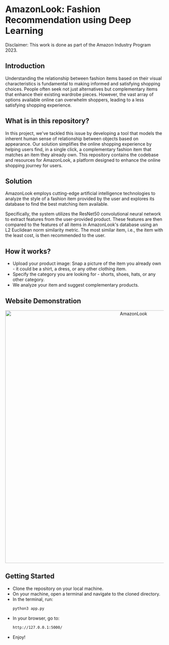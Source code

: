 # AmazonLook: Fashion Recommendation using Deep Learning

Disclaimer: This work is done as part of the Amazon Industry Program 2023.

## Introduction

Understanding the relationship between fashion items based on their visual characteristics is fundamental to making informed and satisfying shopping choices. People often seek not just alternatives but complementary items that enhance their existing wardrobe pieces. However, the vast array of options available online can overwhelm shoppers, leading to a less satisfying shopping experience.

## What is in this repository?

In this project, we've tackled this issue by developing a tool that models the inherent human sense of relationship between objects based on appearance. Our solution simplifies the online shopping experience by helping users find, in a single click, a complementary fashion item that matches an item they already own. This repository contains the codebase and resources for AmazonLook, a platform designed to enhance the online shopping journey for users.

## Solution
AmazonLook employs cutting-edge artificial intelligence technologies to analyze the style of a fashion item provided by the user and explores its database to find the best matching item available.

Specifically, the system utilizes the ResNet50 convolutional neural network to extract features from the user-provided product. These features are then compared to the features of all items in AmazonLook's database using an L2 Euclidean norm similarity metric. The most similar item, i.e., the item with the least cost, is then recommended to the user.

## How it works?

- Upload your product image: Snap a picture
of the item you already own - it could be a shirt, a dress, or any other clothing item.
- Specify the category you are looking for - shorts, shoes, hats, or any other category.
- We analyze your item and suggest complementary products.

## Website Demonstration

<div style="text-align: center;">
  <img src="Readme_Files/demo_video.gif" alt="AmazonLook" width="800" loop="true"/></a>
</div>

## Getting Started

- Clone the repository on your local machine.
- On your machine, open a terminal and navigate to the cloned directory.
- In the terminal, run:
    ```bash
    python3 app.py
    ```
- In your browser, go to: 
    ```bash
    http://127.0.0.1:5000/
    ```
- Enjoy!